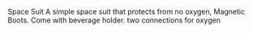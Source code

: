 Space Suit
A simple space suit that protects from no oxygen, Magnetic Boots. Come with beverage holder.
two connections for oxygen